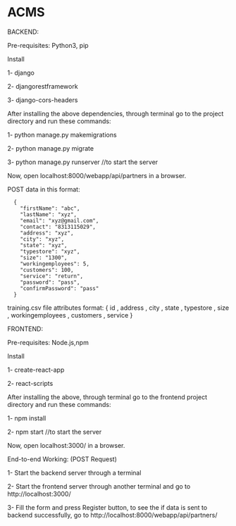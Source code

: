# ACMS

BACKEND:

Pre-requisites:
  Python3, pip
  
  
Install 

  1- django

  2- djangorestframework

  3- django-cors-headers

  
After installing the above dependencies, through terminal go to the project directory and run these commands:

  1- python manage.py makemigrations

  2- python manage.py migrate 

  3- python manage.py runserver //to start the server

Now, open localhost:8000/webapp/api/partners in a browser.


POST data in this format:

      {
        "firstName": "abc",
        "lastName": "xyz",
        "email": "xyz@gmail.com",
        "contact": "8313115029",
        "address": "xyz",
        "city": "xyz",
        "state": "xyz",
        "typestore": "xyz",
        "size": "1300",
        "workingemployees": 5,
        "customers": 100, 
        "service": "return",
        "password": "pass",
        "confirmPassword": "pass"
      }
 
training.csv file attributes format: { id , address , city , state , typestore , size , workingemployees , customers , service }

FRONTEND:

Pre-requisites:
  Node.js,npm
  
Install

  1- create-react-app
  
  2- react-scripts
  
After installing the above, through terminal go to the frontend project directory and run these commands:

  1- npm install

  2- npm start //to start the server

Now, open localhost:3000/ in a browser.

End-to-end Working: (POST Request)

1- Start the backend server through a terminal

2- Start the frontend server through another terminal and go to http://localhost:3000/

3- Fill the form and press Register button, to see the if data is sent to backend successfully, go to http://localhost:8000/webapp/api/partners/
